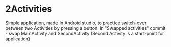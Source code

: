 # 2Activities
Simple application, made in Android studio, to practice switch-over between two Activities by pressing a button.
In "Swapped activities" commit - swap MainActivity and SecondActivity (Second Activity is a start-point for application) 
